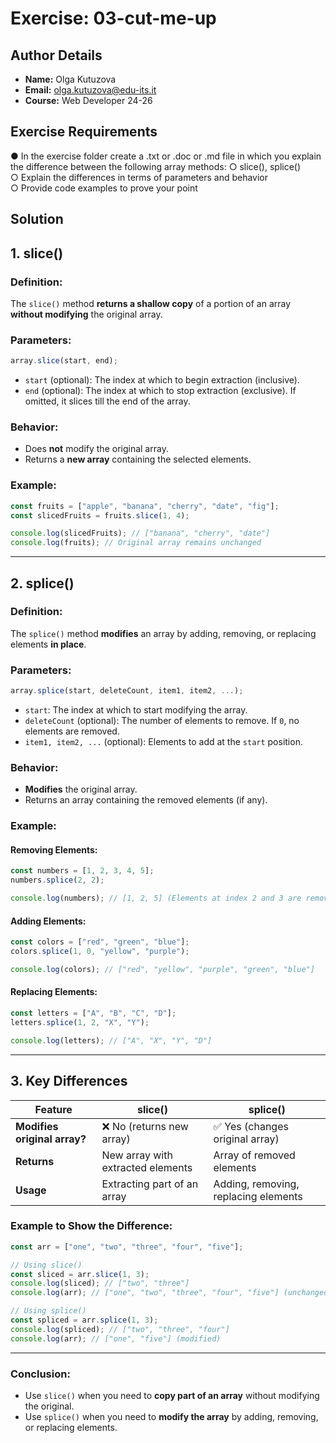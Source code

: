 # Exercise: 03-cut-me-up

## Author Details
- **Name:** Olga Kutuzova  
- **Email:** olga.kutuzova@edu-its.it  
- **Course:** Web Developer 24-26

## Exercise Requirements
● In the exercise folder create a .txt or .doc or .md file in which you explain 
the difference between the following array methods:
○ slice(), splice()  
○ Explain the differences in terms of parameters and behavior  
○ Provide code examples to prove your point 


## Solution

## 1. slice()
### **Definition:**
The `slice()` method **returns a shallow copy** of a portion of an array **without modifying** the original array.

### **Parameters:**
```javascript
array.slice(start, end);
```
- `start` (optional): The index at which to begin extraction (inclusive).
- `end` (optional): The index at which to stop extraction (exclusive). If omitted, it slices till the end of the array.

### **Behavior:**
- Does **not** modify the original array.
- Returns a **new array** containing the selected elements.

### **Example:**
```javascript
const fruits = ["apple", "banana", "cherry", "date", "fig"];
const slicedFruits = fruits.slice(1, 4);

console.log(slicedFruits); // ["banana", "cherry", "date"]
console.log(fruits); // Original array remains unchanged
```

---

## 2. splice()
### **Definition:**
The `splice()` method **modifies** an array by adding, removing, or replacing elements **in place**.

### **Parameters:**
```javascript
array.splice(start, deleteCount, item1, item2, ...);
```
- `start`: The index at which to start modifying the array.
- `deleteCount` (optional): The number of elements to remove. If `0`, no elements are removed.
- `item1, item2, ...` (optional): Elements to add at the `start` position.

### **Behavior:**
- **Modifies** the original array.
- Returns an array containing the removed elements (if any).

### **Example:**
#### **Removing Elements:**
```javascript
const numbers = [1, 2, 3, 4, 5];
numbers.splice(2, 2);

console.log(numbers); // [1, 2, 5] (Elements at index 2 and 3 are removed)
```

#### **Adding Elements:**
```javascript
const colors = ["red", "green", "blue"];
colors.splice(1, 0, "yellow", "purple");

console.log(colors); // ["red", "yellow", "purple", "green", "blue"]
```

#### **Replacing Elements:**
```javascript
const letters = ["A", "B", "C", "D"];
letters.splice(1, 2, "X", "Y");

console.log(letters); // ["A", "X", "Y", "D"]
```

---

## 3. Key Differences
| Feature         | slice()                           | splice()                          |
|---------------|---------------------------------|---------------------------------|
| **Modifies original array?** | ❌ No (returns new array)  | ✅ Yes (changes original array) |
| **Returns**   | New array with extracted elements | Array of removed elements       |
| **Usage**     | Extracting part of an array      | Adding, removing, replacing elements |

### **Example to Show the Difference:**
```javascript
const arr = ["one", "two", "three", "four", "five"];

// Using slice()
const sliced = arr.slice(1, 3);
console.log(sliced); // ["two", "three"]
console.log(arr); // ["one", "two", "three", "four", "five"] (unchanged)

// Using splice()
const spliced = arr.splice(1, 3);
console.log(spliced); // ["two", "three", "four"]
console.log(arr); // ["one", "five"] (modified)
```

---

### **Conclusion:**
- Use `slice()` when you need to **copy part of an array** without modifying the original.
- Use `splice()` when you need to **modify the array** by adding, removing, or replacing elements.

